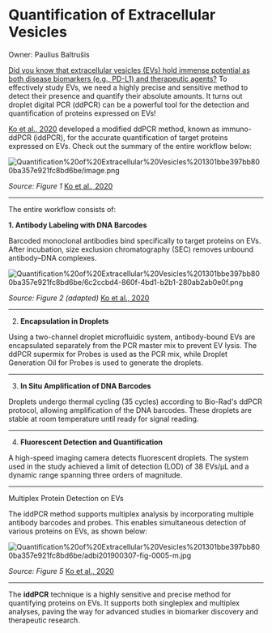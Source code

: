 # Quantification of Extracellular Vesicles

Owner: Paulius Baltrušis

[Did you know that extracellular vesicles (EVs) hold immense potential as both disease biomarkers (e.g., PD-L1) and therapeutic agents?]([https://www.science.org/doi/10.1126/science.aaf1328](https://www.science.org/doi/10.1126/science.aaf1328)) To effectively study EVs, we need a highly precise and sensitive method to detect their presence and quantify their absolute amounts. It turns out droplet digital PCR (ddPCR) can be a powerful tool for the detection and quantification of proteins expressed on EVs!

[Ko et al., 2020]([https://onlinelibrary.wiley.com/doi/full/10.1002/adbi.201900307#adbi201900307-bib-0024](https://onlinelibrary.wiley.com/doi/full/10.1002/adbi.201900307#adbi201900307-bib-0024)) developed a modified ddPCR method, known as immuno-ddPCR (iddPCR), for the accurate quantification of target proteins expressed on EVs. Check out the summary of the entire workflow below:

![Quantification%20of%20Extracellular%20Vesicles%201301bbe397bb800ba357e921fc8bd6be/image.png](Quantification%20of%20Extracellular%20Vesicles%201301bbe397bb800ba357e921fc8bd6be/image.png)

*Source: Figure 1*  [Ko et al., 2020]([https://onlinelibrary.wiley.com/doi/full/10.1002/adbi.201900307#adbi201900307-bib-0024](https://onlinelibrary.wiley.com/doi/full/10.1002/adbi.201900307#adbi201900307-bib-0024))

---

The entire workflow consists of:

**1. Antibody Labeling with DNA Barcodes**

Barcoded monoclonal antibodies bind specifically to target proteins on EVs. After incubation, size exclusion chromatography (SEC) removes unbound antibody–DNA complexes.

![Quantification%20of%20Extracellular%20Vesicles%201301bbe397bb800ba357e921fc8bd6be/6c2ccbd4-860f-4bd1-b2b1-280ab2ab0e0f.png](Quantification%20of%20Extracellular%20Vesicles%201301bbe397bb800ba357e921fc8bd6be/6c2ccbd4-860f-4bd1-b2b1-280ab2ab0e0f.png)

*Source: Figure 2 (adapted)*  [Ko et al., 2020]([https://onlinelibrary.wiley.com/doi/full/10.1002/adbi.201900307#adbi201900307-bib-0024](https://onlinelibrary.wiley.com/doi/full/10.1002/adbi.201900307#adbi201900307-bib-0024))

---

2. **Encapsulation in Droplets**

Using a two-channel droplet microfluidic system, antibody-bound EVs are encapsulated separately from the PCR master mix to prevent EV lysis. The ddPCR supermix for Probes is used as the PCR mix, while Droplet Generation Oil for Probes is used to generate the droplets.

---

3. **In Situ Amplification of DNA Barcodes**

Droplets undergo thermal cycling (35 cycles) according to Bio-Rad's ddPCR protocol, allowing amplification of the DNA barcodes. These droplets are stable at room temperature until ready for signal reading.

---

4. **Fluorescent Detection and Quantification**

A high-speed imaging camera detects fluorescent droplets. The system used in the study achieved a limit of detection (LOD) of 38 EVs/µL and a dynamic range spanning three orders of magnitude.  

---

Multiplex Protein Detection on EVs

The iddPCR method supports multiplex analysis by incorporating multiple antibody barcodes and probes. This enables simultaneous detection of various proteins on EVs, as shown below:

![Quantification%20of%20Extracellular%20Vesicles%201301bbe397bb800ba357e921fc8bd6be/adbi201900307-fig-0005-m.jpg](Quantification%20of%20Extracellular%20Vesicles%201301bbe397bb800ba357e921fc8bd6be/adbi201900307-fig-0005-m.jpg)

*Source: Figure 5* [Ko et al., 2020]([https://onlinelibrary.wiley.com/doi/full/10.1002/adbi.201900307#adbi201900307-bib-0024](https://onlinelibrary.wiley.com/doi/full/10.1002/adbi.201900307#adbi201900307-bib-0024))

---

The **iddPCR** technique is a highly sensitive and precise method for quantifying proteins on EVs. It supports both singleplex and multiplex analyses, paving the way for advanced studies in biomarker discovery and therapeutic research.